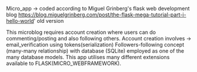 Micro_app -> coded according to Miguel Grinberg's flask web development blog
https://blog.miguelgrinberg.com/post/the-flask-mega-tutorial-part-i-hello-world'
old version

This microblog requires account creation where users can do commenting/posting and also following others.
Account creation involves -> email_verification using tokens(serialization)
Followers-following concept (many-many relationship) with database (SQLite) employed as one of the many database models.
This app utilises many different extensions available to FLASK(MICRO_WEBFRAMEWORK).
